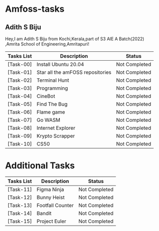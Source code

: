 # Amfoss-tasks

##  Adith S Biju
Hey,I am Adith S Biju from Kochi,Kerala,part of S3 AIE A Batch(2022) ,Amrita School of Engineering,Amritapuri!

**Tasks List**|**Description**|**Status**
--------------|---------------|---------------
[Task-00]|Install Ubuntu 20.04|Not Completed
[Task-01]|Star all the amFOSS repositories|Not Completed
[Task-02]|Terminal Hunt|Not Completed
[Task-03]|Programming|Not Completed
[Task-04]|CineBot|Not Completed
[Task-05]|Find The Bug|Not Completed
[Task-06]|Flame game|Not Completed
[Task-07]|Go WASM|Not Completed
[Task-08]|Internet Explorer|Not Completed
[Task-09]|Krypto Scrapper|Not Completed
[Task-10]|CS50|Not Completed

# Additional Tasks

**Tasks List**|**Description**|**Status**
--------------|---------------|---------------
[Task-11]|Figma Ninja|Not Completed
[Task-12]|Bunny Heist|Not Completed
[Task-13]|Footfall Counter|Not Completed
[Task-14]|Bandit|Not Completed
[Task-15]|Project Euler|Not Completed
